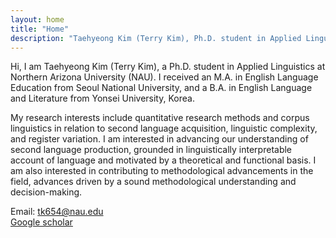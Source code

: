 ```yaml
---
layout: home
title: "Home"
description: "Taehyeong Kim (Terry Kim), Ph.D. student in Applied Linguistics at Northern Arizona University (NAU). Research in quantitative methods, corpus linguistics, and second language acquisition."
---
```


Hi, I am Taehyeong Kim (Terry Kim), a Ph.D. student in Applied Linguistics at Northern Arizona University (NAU). I received an M.A. in English Language Education from Seoul National University, and a B.A. in English Language and Literature from Yonsei University, Korea. 

My research interests include quantitative research methods and corpus linguistics in relation to second language acquisition, linguistic complexity, and register variation. I am interested in advancing our understanding of second language production, grounded in linguistically interpretable account of language and motivated by a theoretical and functional basis. I am also interested in contributing to methodological advancements in the field, advances driven by a sound methodological understanding and decision-making.

Email: tk654@nau.edu <br>
<a href="https://scholar.google.com/citations?hl=en&user=4syVIgIAAAAJ&view_op=list_works" target="_blank" rel="noopener">Google scholar</a>